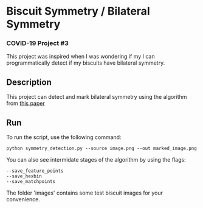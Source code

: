 
# Biscuit Symmetry / Bilateral Symmetry
### COVID-19 Project #3
This project was inspired when I was wondering if my I can programmatically detect if my biscuits have bilateral symmetry.

## Description
This project can detect and mark bilateral symmetry using the algorithm from [this paper](https://link.springer.com/content/pdf/10.1007%2F11744047_39.pdf)

## Run
To run the script, use the following command:
```
python symmetry_detection.py --source image.png --out marked_image.png
```
You can also see intermidate stages of the algorithm by using the flags:
```
--save_feature_points
--save_hexbin
--save_matchpoints
```

The folder 'images' contains some test biscuit images for your convenience.
